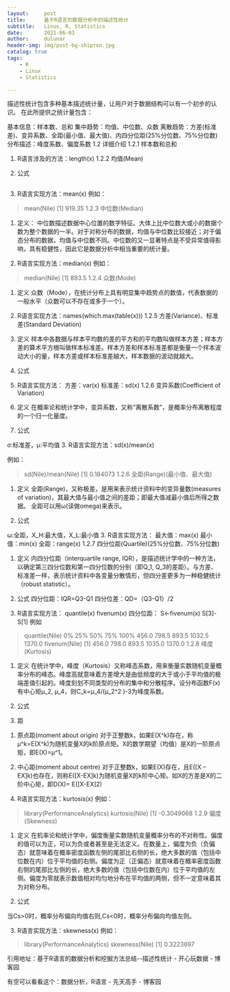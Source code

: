 ```yaml
---
layout:     post
title:      基于R语言的数据分析中的描述性统计
subtitle:   Linux, R, Statistics
date:       2021-06-03
author:     dulunar
header-img: img/post-bg-shipron.jpg
catalog: true
tags:
    - R
    - Linux
    - Statistics

---
```


描述性统计包含多种基本描述统计量，让用户对于数据结构可以有一个初步的认识。
在此所提供之统计量包含：

基本信息：样本数、总和
集中趋势：均值、中位数、众数
离散趋势：方差(标准差)、变异系数、全距(最小值、最大值)、内四分位距(25%分位数、75%分位数)
分布描述：峰度系数、偏度系数
1.2 详细介绍
1.2.1 样本数和总和
1. R语言涉及的方法：length(x)
  1.2.2 均值(Mean)

2. 公式

   ![]()

3. R语言实现方法：mean(x)
  例如：

> mean(Nile)
[1] 919.35
1.2.3 中位数(Median)
1. 定义：
中位数描述数据中心位置的数字特征。大体上比中位数大或小的数据个数为整个数据的一半。对于对称分布的数据，均值与中位数比较接近；对于偏态分布的数据，均值与中位数不同。中位数的又一显著特点是不受异常值得影响，具有稳健性，因此它是数据分析中相当重要的统计量。

2. R语言实现方法：median(x)
例如：

> median(Nile)
[1] 893.5
1.2.4 众数(Mode)
1. 定义
众数（Mode），在统计分布上具有明显集中趋势点的数值，代表数据的一般水平（众数可以不存在或多于一个）。

2. R语言实现方法：names(which.max(table(x)))
1.2.5 方差(Variance)、标准差(Standard Deviation)
1. 定义
样本中各数据与样本平均数的差的平方和的平均数叫做样本方差；样本方差的算术平方根叫做样本标准差。样本方差和样本标准差都是衡量一个样本波动大小的量，样本方差或样本标准差越大，样本数据的波动就越大。

2. 公式

3. R语言实现方法：
方差：var(x)
标准差：sd(x)
1.2.6 变异系数(Coefficient of Variation)
1. 定义
在概率论和统计学中，变异系数，又称“离散系数”，是概率分布离散程度的一个归一化量度。

2. 公式

σ:标准差，μ:平均值
3. R语言实现方法：sd(x)/mean(x)

例如：

> sd(Nile)/mean(Nile)
[1] 0.184073
1.2.6 全距(Range)(最小值、最大值)
1. 定义
全距(Range)，又称极差，是用来表示统计资料中的变异量数(measures of variation)，其最大值与最小值之间的差距；即最大值减最小值后所得之数据。
全距可以用ω(读做omega)来表示。

2. 公式

ω:全距，X_H:最大值，X_L:最小值
3. R语言实现方法：
最大值：max(x)
最小值：min(x)
全距：range(x)
1.2.7 四分位距(Quartile)(25%分位数、75%分位数)
1. 定义
内四分位距（interquartile range, IQR），是描述统计学中的一种方法，以确定第三四分位数和第一四分位数的分别（即Q_1, Q_3的差距）。与方差、标准差一样，表示统计资料中各变量分散情形，但四分差更多为一种稳健统计（robust statistic）。

2. 公式
四分位距：IQR=Q3-Q1
四分位差：QD=（Q3-Q1）/2

3. R语言实现方法：
quantile(x)
fivenum(x)
四分位距： S<-fivenum(x) S[3]-S[1]
例如

> quantile(Nile)
0%    25%    50%    75%   100% 
456.0  798.5  893.5 1032.5 1370.0
> fivenum(Nile)
[1]  456.0  798.0  893.5 1035.0 1370.0
1.2.8 峰度(Kurtosis)
1. 定义
在统计学中，峰度（Kurtosis）又称峰态系数，用来衡量实数随机变量概率分布的峰态。峰度高就意味着方差增大是由低频度的大于或小于平均值的极端差值引起的。峰度刻划不同类型的分布的集中和分散程序。设分布函数F(x)有中心矩μ_2, μ_4，则C_k=μ_4/(μ_2^2 )-3为峰度系数。

2. 公式



3. 距

1) 原点距(moment about origin)
对于正整数k，如果E(X^k)存在，称μ^k=E(X^k)为随机变量X的k阶原点矩。X的数学期望（均值）是X的一阶原点矩，即E(X)=μ^1。






2) 中心距(moment about centre)
对于正整数k，如果E(X)存在，且E([X – EX]k)也存在，则称E([X-EX]k)为随机变量X的k阶中心矩。如X的方差是X的二阶中心矩，即D(X)= E([X-EX]2)






4. R语言实现方法：kurtosis(x)
例如：

> library(PerformanceAnalytics)
> kurtosis(Nile)
[1] -0.3049068
1.2.9 偏度(Skewness)
1. 定义
在机率论和统计学中，偏度衡量实数随机变量概率分布的不对称性。偏度的值可以为正，可以为负或者甚至是无法定义。在数量上，偏度为负（负偏态）就意味着在概率密度函数左侧的尾部比右侧的长，绝大多数的值（包括中位数在内）位于平均值的右侧。偏度为正（正偏态）就意味着在概率密度函数右侧的尾部比左侧的长，绝大多数的值（包括中位数在内）位于平均值的左侧。偏度为零就表示数值相对均匀地分布在平均值的两侧，但不一定意味着其为对称分布。

2. 公式


当Cs>0时，概率分布偏向均值右则,Cs<0时，概率分布偏向均值左则。

3. R语言实现方法：skewness(x)
例如：

> library(PerformanceAnalytics)
> skewness(Nile)
[1] 0.3223697

引用地址：基于R语言的数据分析和挖掘方法总结--描述性统计 - 开心玩数据 - 博客园

有空可以看看这个：数据分析，R语言 - 先天高手 - 博客园

